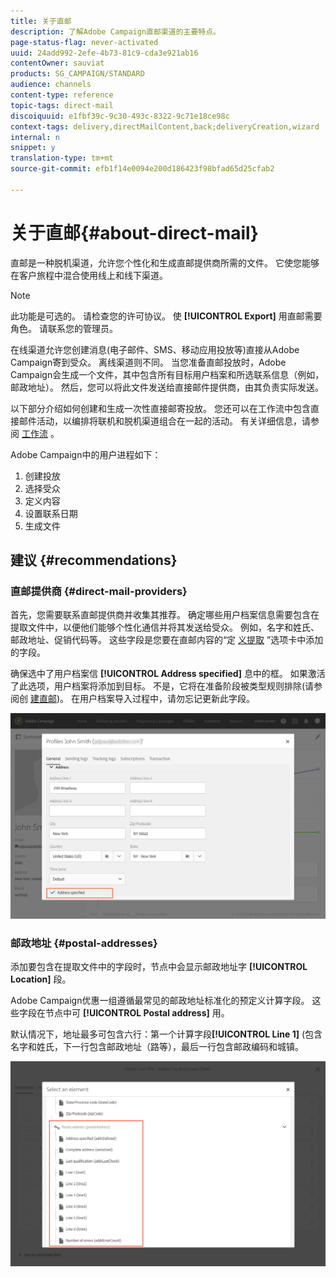 ```yaml
---
title: 关于直邮
description: 了解Adobe Campaign直邮渠道的主要特点。
page-status-flag: never-activated
uuid: 24add992-2efe-4b73-81c9-cda3e921ab16
contentOwner: sauviat
products: SG_CAMPAIGN/STANDARD
audience: channels
content-type: reference
topic-tags: direct-mail
discoiquuid: e1fbf39c-9c30-493c-8322-9c71e18ce98c
context-tags: delivery,directMailContent,back;deliveryCreation,wizard
internal: n
snippet: y
translation-type: tm+mt
source-git-commit: efb1f14e0094e200d186423f98bfad65d25cfab2

---
```



# 关于直邮{#about-direct-mail}

直邮是一种脱机渠道，允许您个性化和生成直邮提供商所需的文件。 它使您能够在客户旅程中混合使用线上和线下渠道。

>[!NOTE]
>
>此功能是可选的。 请检查您的许可协议。 使 **[!UICONTROL Export]** 用直邮需要角色。 请联系您的管理员。

在线渠道允许您创建消息(电子邮件、SMS、移动应用投放等)直接从Adobe Campaign寄到受众。 离线渠道则不同。 当您准备直邮投放时，Adobe Campaign会生成一个文件，其中包含所有目标用户档案和所选联系信息（例如，邮政地址）。 然后，您可以将此文件发送给直接邮件提供商，由其负责实际发送。

以下部分介绍如何创建和生成一次性直接邮寄投放。 您还可以在工作流中包含直接邮件活动，以编排将联机和脱机渠道组合在一起的活动。 有关详细信息，请参阅 [工作流](../../automating/using/workflow-data-and-processes.md) 。

Adobe Campaign中的用户进程如下：

1. 创建投放
1. 选择受众
1. 定义内容
1. 设置联系日期
1. 生成文件

## 建议 {#recommendations}

### 直邮提供商 {#direct-mail-providers}

首先，您需要联系直邮提供商并收集其推荐。 确定哪些用户档案信息需要包含在提取文件中，以便他们能够个性化通信并将其发送给受众。 例如，名字和姓氏、邮政地址、促销代码等。 这些字段是您要在直邮内容的“定 [义提取](../../channels/using/defining-the-direct-mail-content.md#defining-the-extraction) ”选项卡中添加的字段。

确保选中了用户档案信 **[!UICONTROL Address specified]** 息中的框。 如果激活了此选项，用户档案将添加到目标。 不是，它将在准备阶段被类型规则排除(请参阅创 [建直邮](../../channels/using/creating-the-direct-mail.md))。 在用户档案导入过程中，请勿忘记更新此字段。

![](assets/direct_mail_22.png)

### 邮政地址 {#postal-addresses}

添加要包含在提取文件中的字段时，节点中会显示邮政地址字 **[!UICONTROL Location]** 段。

Adobe Campaign优惠一组遵循最常见的邮政地址标准化的预定义计算字段。 这些字段在节点中可 **[!UICONTROL Postal address]** 用。

默认情况下，地址最多可包含六行：第一个计算字段&#x200B;**[!UICONTROL Line 1]** (包含名字和姓氏，下一行包含邮政地址（路等），最后一行包含邮政编码和城镇。

![](assets/direct_mail_23.png)

